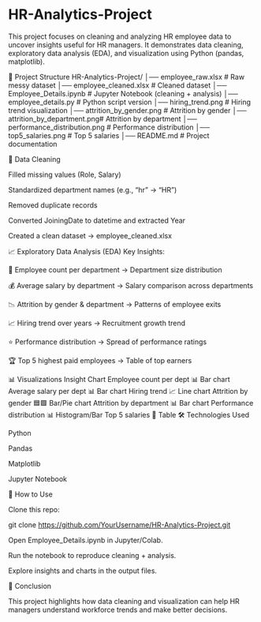 # HR-Analytics-Project
This project focuses on cleaning and analyzing HR employee data to uncover insights useful for HR managers. It demonstrates data cleaning, exploratory data analysis (EDA), and visualization using Python (pandas, matplotlib).

📂 Project Structure
HR-Analytics-Project/
│── employee_raw.xlsx          # Raw messy dataset
│── employee_cleaned.xlsx      # Cleaned dataset
│── Employee_Details.ipynb     # Jupyter Notebook (cleaning + analysis)
│── employee_details.py        # Python script version
│── hiring_trend.png           # Hiring trend visualization
│── attrition_by_gender.png    # Attrition by gender
│── attrition_by_department.png# Attrition by department
│── performance_distribution.png # Performance distribution
│── top5_salaries.png          # Top 5 salaries
│── README.md                  # Project documentation

🔧 Data Cleaning

Filled missing values (Role, Salary)

Standardized department names (e.g., “hr” → “HR”)

Removed duplicate records

Converted JoiningDate to datetime and extracted Year

Created a clean dataset → employee_cleaned.xlsx

📈 Exploratory Data Analysis (EDA)
Key Insights:

👥 Employee count per department → Department size distribution

💰 Average salary by department → Salary comparison across departments

📉 Attrition by gender & department → Patterns of employee exits

📈 Hiring trend over years → Recruitment growth trend

⭐ Performance distribution → Spread of performance ratings

🏆 Top 5 highest paid employees → Table of top earners

📊 Visualizations
Insight	Chart
Employee count per dept	📊 Bar chart
Average salary per dept	📊 Bar chart
Hiring trend	📈 Line chart
Attrition by gender	🟦🟩 Bar/Pie chart
Attrition by department	📊 Bar chart
Performance distribution	📊 Histogram/Bar
Top 5 salaries	📑 Table
🛠️ Technologies Used

Python

Pandas

Matplotlib

Jupyter Notebook

🚀 How to Use

Clone this repo:

git clone https://github.com/YourUsername/HR-Analytics-Project.git


Open Employee_Details.ipynb in Jupyter/Colab.

Run the notebook to reproduce cleaning + analysis.

Explore insights and charts in the output files.

📌 Conclusion

This project highlights how data cleaning and visualization can help HR managers understand workforce trends and make better decisions.
